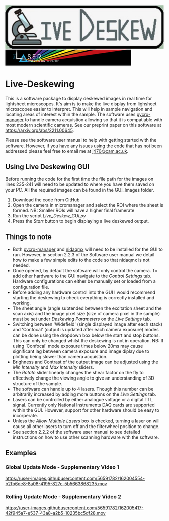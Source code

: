 <img src="GUI_Images/LiveDeskewLogo.jpg" width="600">
<img src="GUI_Images/LAG_Logo.png" width="400">


# Live-Deskewing
This is a software package to display deskewed images in real time for lightsheet microscopes. It's aim is to make the live display from lighsheet microscopes easier to interpret. This will help in sample navigation and locating areas of interest within the sample. The software uses [pycro-manager](https://github.com/micro-manager/pycro-manager) to handle camera acquistion allowing so that it is compatiable with most modern scientific cameras. See our preprint paper on this software at https://arxiv.org/abs/2211.00645.

Please see the software user manual to help with getting started with the software. However, if you have any issues using the code that has not been addressed please feel free to email me at jrl70@cam.ac.uk. 

## Using Live Deskewing GUI
Before running the code for the first time the file path for the images on lines 235-241 will need to be updated to where you have them saved on your PC. All the required images can be found in the GUI_Images folder.

1) Download the code from GitHub
2) Open the camera in micromanager and select the ROI where the sheet is formed. NB: Smaller ROIs will have a higher final framerate
3) Run the script *Live_Deskew_GUI.py*
4) Press the *Start* button to begin displaying a live deskewed output.

## Things to note
- Both [pycro-manager](https://github.com/micro-manager/pycro-manager) and [nidaqmx](https://github.com/ni/nidaqmx-python) will need to be installed for the GUI to run. However, in section 2.2.3 of the Software user manual we detail how to make a few simple edits to the code so that nidaqmx is not needed. 
- Once opened, by default the software will only control the camera. To add other hardware to the GUI navigate to the *Control Settings* tab. Hardware configurations can either be manually set or loaded from a configuration file. 
- Before adding any hardware control into the GUI I would recommend starting the deskewing to check everything is correctly installed and working.  
- The sheet angle (angle subtended between the excitation sheet and the scan axis) and the image pixel size (size of camera pixel in the sample) must be set under *Deskewing Parameters* on the *Live Settings* tab. 
- Switching between 'Widefield' (single displayed image after each stack) and 'Confocal' (output is updated after each camera exposure) modes can be done using the dropdown box below the start and stop buttons. This can only be changed whilst the deskewing is not in operation. NB: If using 'Confocal' mode exposure times below 20ms may cause significant lag between camera exposure and image diplay due to plotting being slower than camera acquistion. 
- Brighness and Contrast of the output image can be adjusted using the *Min Intensity* and *Max Intensity* sliders. 
- The *Rotate* slider linearly changes the shear factor on the fly to effectively change the viewing angle to give an understanding of 3D structure of the sample. 
- The software can handle up to 4 lasers. Though this number can be arbitrarily increased by adding more buttons on the *Live Settings* tab. 
- Lasers can be controlled by either analogue voltage or a digital TTL signal. Currently only National Instruments DAQ cards are supported within the GUI. However, support for other hardware should be easy to incorperate. 
- Unless the *Allow Multiple Lasers* box is checked, turning a laser on will cause all other lasers to turn off and the filterwheel position to change. 
- See section 2.2.2 of the software user manual to see detailed instructions on how to use other scanning hardware with the software. 

## Examples

### Global Update Mode - Supplementary Video 1

https://user-images.githubusercontent.com/56591782/162004554-b2fb6de8-8a08-4195-827c-5b5663868235.mov

### Rolling Update Mode - Supplementary Video 2

https://user-images.githubusercontent.com/56591782/162005417-42f945a7-e537-43a8-a2b5-10235bc5df28.mov

